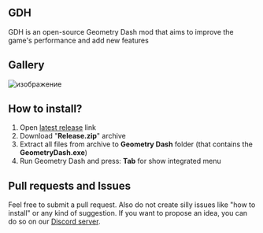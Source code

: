 ## GDH
GDH is an open-source Geometry Dash mod that aims to improve the game's performance and add new features
## Gallery
![изображение](https://github.com/TobyAdd/GDH/assets/66429886/d201e0a2-8e0d-47b6-aea5-bc89b03be8a4)
## How to install?
1. Open [latest release](https://github.com/TobyAdd/GDH/releases/latest) link
2. Download "**Release.zip**" archive
3. Extract all files from archive to **Geometry Dash** folder (that contains the **GeometryDash.exe**)
4. Run Geometry Dash and press: **Tab** for show integrated menu
## Pull requests and Issues
Feel free to submit a pull request. Also do not create silly issues like "how to install" or any kind of suggestion. If you want to propose an idea, you can do so on our [Discord server](https://discord.gg/ahYEz4MAwP).
